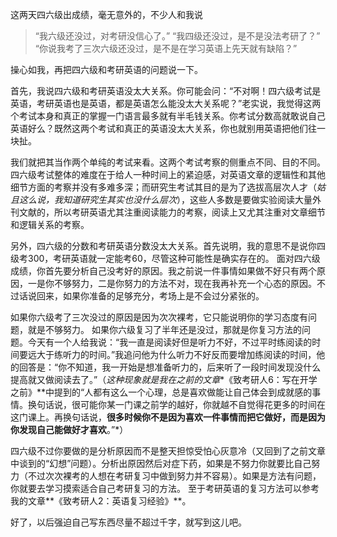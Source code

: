 这两天四六级出成绩，毫无意外的，不少人和我说

>“我六级还没过，对考研没信心了。”
>“我四级还没过，是不是没法考研了？”
>“你说我考了三次六级还没过，是不是在学习英语上先天就有缺陷？”

操心如我，再把四六级和考研英语的问题说一下。

<!-- more -->

首先，我说四六级和考研英语没太大关系。你可能会问：“不对啊！四六级考试是英语，考研英语也是英语，都是英语怎么能没太大关系呢？”老实说，我觉得这两个考试本身和真正的掌握一门语言最多就有半毛钱关系。你考试分数高就敢说自己英语好么？既然这两个考试和真正的英语没太大关系，你也就别用英语把他们往一块扯。

我们就把其当作两个单纯的考试来看。这两个考试考察的侧重点不同、目的不同。四六级考试整体的难度在于给人一种时间上的紧迫感，对英语文章的逻辑性和其他细节方面的考察并没有多难多深；而研究生考试其目的是为了选拔高层次人才（*姑且这么说，我知道研究生其实也没什么层次*），这些人多数是要做实验阅读大量外刊文献的，所以考研英语尤其注重阅读能力的考察，阅读上又尤其注重对文章细节和逻辑关系的考察。

另外，四六级的分数和考研英语分数没太大关系。首先说明，我的意思不是说你四级考300，考研英语就一定能考60，尽管这种可能性是确实存在的。
面对四六级成绩，你首先要分析自己没考好的原因。我之前说一件事情如果做不好只有两个原因，一是你不够努力，二是你努力的方法不对，现在我再补充一个心态的原因。不过话说回来，如果你准备的足够充分，考场上是不会过分紧张的。

如果你六级考了三次没过的原因是因为次次裸考，它只能说明你的学习态度有问题，就是不够努力。
如果你六级复习了半年还是没过，那就是你复习方法的问题。今天有一个人给我说：“我一直是阅读好但是听力不好，不过平时练阅读的时间要远大于练听力的时间。”我追问他为什么听力不好反而要增加练阅读的时间，他的回答是：“你不知道，我一开始是想准备听力的，后来听了一段时间发现没什么提高就又做阅读去了。”（*这种现象就是我在之前的文章**《致考研人6：写在开学之前》**中提到的“人都有这么一个心理，总是喜欢做能让自己体会到成就感的事情。换句话说，很可能你某一门课之前学的越好，你就越不自觉得花更多的时间在这门课上。再换句话说，**很多时候你不是因为喜欢一件事情而把它做好，而是因为你发现自己能做好才喜欢**。”*）

四六级不过你要做的是分析原因而不是整天担惊受怕心灰意冷（又回到了之前文章中谈到的“幻想”问题）。分析出原因然后对症下药，如果是不努力你就要比自己努力（不过次次裸考的人想在考研复习中做到努力并不容易）。如果是方法有问题，你就要去学习摸索适合自己考研复习的方法。
至于考研英语的复习方法可以参考我的文章**《致考研人2：英语复习经验》**。

好了，以后强迫自己写东西尽量不超过千字，就写到这儿吧。
